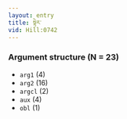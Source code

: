 ```yaml
---
layout: entry
title: སྟེར་
vid: Hill:0742
---
```

### Argument structure (N = 23)
* `arg1` (4)
* `arg2` (16)
* `argcl` (2)
* `aux` (4)
* `obl` (1)
